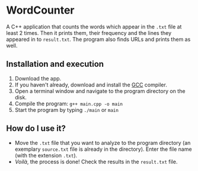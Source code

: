 # WordCounter
A C++ application that counts the words which appear in the `.txt` file at least 2 times. Then it prints them, their frequency and the lines they appeared in to `result.txt`. The program also finds URLs and prints them as well.

## Installation and execution
1. Download the app.
2. If you haven't already, download and install the [GCC](https://gcc.gnu.org/) compiler.
3. Open a terminal window and navigate to the program directory on the disk.
4. Compile the program: `g++ main.cpp -o main`
5. Start the program by typing `./main` or `main`

## How do I use it?
- Move the `.txt` file that you want to analyze to the program directory (an exemplary `source.txt`  file is already in the directory). Enter the file name (with the extension `.txt`).
- *Voilà*, the process is done! Check the results in the `result.txt` file.
